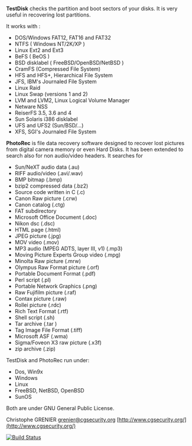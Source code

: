 **TestDisk** checks the partition and boot sectors of your disks.
It is very useful in recovering lost partitions.

It works with :

- DOS/Windows FAT12, FAT16 and FAT32
- NTFS ( Windows NT/2K/XP )
- Linux Ext2 and Ext3
- BeFS ( BeOS )
- BSD disklabel ( FreeBSD/OpenBSD/NetBSD )
- CramFS (Compressed File System)
- HFS and HFS+, Hierarchical File System
- JFS, IBM's Journaled File System
- Linux Raid
- Linux Swap (versions 1 and 2)
- LVM and LVM2, Linux Logical Volume Manager
- Netware NSS
- ReiserFS 3.5, 3.6 and 4
- Sun Solaris i386 disklabel
- UFS and UFS2 (Sun/BSD/...)
- XFS, SGI's Journaled File System

**PhotoRec** is file data recovery software designed to recover
lost pictures from digital camera memory or even Hard Disks.
It has been extended to search also for non audio/video headers.
It searches for

- Sun/NeXT audio data (.au)
- RIFF audio/video (.avi/.wav)
- BMP bitmap (.bmp)
- bzip2 compressed data (.bz2)
- Source code written in C (.c)
- Canon Raw picture (.crw)
- Canon catalog (.ctg)
- FAT subdirectory
- Microsoft Office Document (.doc)
- Nikon dsc (.dsc)
- HTML page (.html)
- JPEG picture (.jpg)
- MOV video (.mov)
- MP3 audio (MPEG ADTS, layer III, v1) (.mp3)
- Moving Picture Experts Group video (.mpg)
- Minolta Raw picture (.mrw)
- Olympus Raw Format picture (.orf)
- Portable Document Format (.pdf)
- Perl script (.pl)
- Portable Network Graphics (.png)
- Raw Fujifilm picture (.raf)
- Contax picture (.raw)
- Rollei picture (.rdc)
- Rich Text Format (.rtf)
- Shell script (.sh)
- Tar archive (.tar )
- Tag Image File Format (.tiff)
- Microsoft ASF (.wma)
- Sigma/Foveon X3 raw picture (.x3f)
- zip archive (.zip)

TestDisk and PhotoRec run under:

- Dos, Win9x
- Windows
- Linux
- FreeBSD, NetBSD, OpenBSD
- SunOS

Both are under GNU General Public License.

Christophe GRENIER
[grenier@cgsecurity.org](mailto:grenier@cgsecurity.org)
[http://www.cgsecurity.org/](http://www.cgsecurity.org/)

[![Build Status](https://travis-ci.org/cgsecurity/testdisk.svg?branch=master)](https://travis-ci.org/cgsecurity/testdisk)
